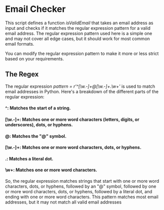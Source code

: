# Email Checker

This script defines a function _isValidEmail_ that takes an email address as input and checks if it matches the regular expression pattern for a valid email address. The regular expression pattern used here is a simple one and may not cover all edge cases, but it should work for most common email formats.

You can modify the regular expression pattern to make it more or less strict based on your requirements.

## The Regex
The regular expression _pattern = r'^[\w\.-]+@[\w\.-]+\.\w+'_ is used to match email addresses in Python. Here's a breakdown of the different parts of the regular expression:

   #### ^: Matches the start of a string.
   #### [\w\.-]+: Matches one or more word characters (letters, digits, or underscores), dots, or hyphens.
   #### @: Matches the "@" symbol.
   #### [\w\.-]+: Matches one or more word characters, dots, or hyphens.
   #### \.: Matches a literal dot.
   #### \w+: Matches one or more word characters.

So, the regular expression matches strings that start with one or more word characters, dots, or hyphens, followed by an "@" symbol, followed by one or more word characters, dots, or hyphens, followed by a literal dot, and ending with one or more word characters. This pattern matches most email addresses, but it may not match all valid email addresses
